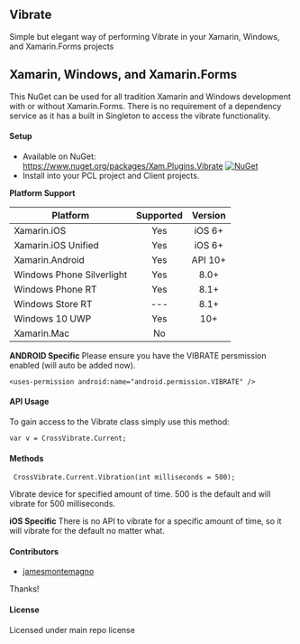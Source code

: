 ## Vibrate

Simple but elegant way of performing Vibrate in your Xamarin, Windows, and Xamarin.Forms projects


## Xamarin, Windows, and Xamarin.Forms
This NuGet can be used for all tradition Xamarin and Windows development with or without Xamarin.Forms. There is no requirement of a dependency service as it has a built in Singleton to access the vibrate functionality.


#### Setup
* Available on NuGet: https://www.nuget.org/packages/Xam.Plugins.Vibrate [![NuGet](https://img.shields.io/nuget/v/Xam.Plugins.Vibrate.svg?label=NuGet)](https://www.nuget.org/packages/Xam.Plugins.Vibrate/)
* Install into your PCL project and Client projects.

**Platform Support**

|Platform|Supported|Version|
| ------------------- | :-----------: | :------------------: |
|Xamarin.iOS|Yes|iOS 6+|
|Xamarin.iOS Unified|Yes|iOS 6+|
|Xamarin.Android|Yes|API 10+|
|Windows Phone Silverlight|Yes|8.0+|
|Windows Phone RT|Yes|8.1+|
|Windows Store RT|---|8.1+|
|Windows 10 UWP|Yes|10+|
|Xamarin.Mac|No||


**ANDROID Specific**
Please ensure you have the VIBRATE persmission enabled (will auto be added now).

```
<uses-permission android:name="android.permission.VIBRATE" />
```

#### API Usage

To gain access to the Vibrate class simply use this method:

```
var v = CrossVibrate.Current;
```

#### Methods

```
 CrossVibrate.Current.Vibration(int milliseconds = 500);
```

Vibrate device for specified amount of time. 500 is the default and will vibrate for 500 milliseconds.

**iOS Specific**
There is no API to vibrate for a specific amount of time, so it will vibrate for the default no matter what.


#### Contributors
* [jamesmontemagno](https://github.com/jamesmontemagno)

Thanks!

#### License
Licensed under main repo license
